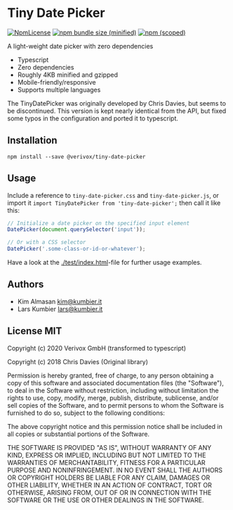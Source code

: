 # Tiny Date Picker

[![NpmLicense](https://img.shields.io/npm/l/@verivox/tiny-date-picker.svg?style=flat-square)](https://www.npmjs.com/package/@verivox/tiny-date-picker)
[![npm bundle size (minified)](https://img.shields.io/bundlephobia/min/@verivox/tiny-date-picker.svg?style=flat-square)](https://www.npmjs.com/package/@verivox/tiny-date-picker)
[![npm (scoped)](https://img.shields.io/npm/v/@verivox/tiny-date-picker.svg?style=flat-square)](https://www.npmjs.com/package/@verivox/tiny-date-picker)

A light-weight date picker with zero dependencies

- Typescript
- Zero dependencies
- Roughly 4KB minified and gzipped
- Mobile-friendly/responsive
- Supports multiple languages

The TinyDatePicker was originally developed by Chris Davies, but seems to be discontinued. This version is kept nearly identical from the API, but fixed some typos in the configuration and ported it to typescript.


## Installation

    npm install --save @verivox/tiny-date-picker


## Usage

Include a reference to `tiny-date-picker.css` and `tiny-date-picker.js`, or import it `import TinyDatePicker from 'tiny-date-picker';` then call it like this:

```javascript
// Initialize a date picker on the specified input element
DatePicker(document.querySelector('input'));

// Or with a CSS selector
DatePicker('.some-class-or-id-or-whatever');
```

Have a look at the [./test/index.html](./test/index.html)-file for further usage examples.


## Authors

* Kim Almasan <kim@kumbier.it>
* Lars Kumbier <lars@kumbier.it>


## License MIT

Copyright (c) 2020 Verivox GmbH (transformed to typescript)

Copyright (c) 2018 Chris Davies (Original library)

Permission is hereby granted, free of charge, to any person
obtaining a copy of this software and associated documentation
files (the "Software"), to deal in the Software without
restriction, including without limitation the rights to use,
copy, modify, merge, publish, distribute, sublicense, and/or sell
copies of the Software, and to permit persons to whom the
Software is furnished to do so, subject to the following
conditions:

The above copyright notice and this permission notice shall be
included in all copies or substantial portions of the Software.

THE SOFTWARE IS PROVIDED "AS IS", WITHOUT WARRANTY OF ANY KIND,
EXPRESS OR IMPLIED, INCLUDING BUT NOT LIMITED TO THE WARRANTIES
OF MERCHANTABILITY, FITNESS FOR A PARTICULAR PURPOSE AND
NONINFRINGEMENT. IN NO EVENT SHALL THE AUTHORS OR COPYRIGHT
HOLDERS BE LIABLE FOR ANY CLAIM, DAMAGES OR OTHER LIABILITY,
WHETHER IN AN ACTION OF CONTRACT, TORT OR OTHERWISE, ARISING
FROM, OUT OF OR IN CONNECTION WITH THE SOFTWARE OR THE USE OR
OTHER DEALINGS IN THE SOFTWARE.
